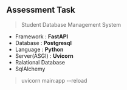 ## Assessment Task

> Student Database Management System
   - Framework : **FastAPI**
   - Database  : **Postgresql**
   - Language  : **Python**
   - Server(ASGI)  : **Uvicorn**
   - Ralational Database
   - SqlAlchemy



> uvicorn main:app --reload
